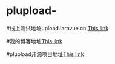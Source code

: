 # plupload-

#线上测试地址upload.laravue.cn
[This link](http://upload.laravue.cn/) 

#我的博客地址[This link](http://www.laravue.cn/) 

#plupload开源项目地址[This link](https://github.com/moxiecode/plupload)
